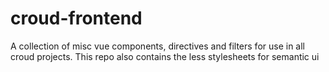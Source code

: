 # croud-frontend
A collection of misc vue components, directives and filters for use in all croud projects. This repo also contains the less stylesheets for semantic ui
